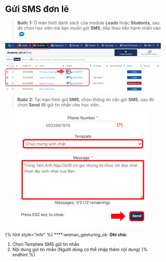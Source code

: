 # Gửi SMS đơn lẻ

> **Bước 1:** Ở màn hình danh sách của module **Leads** hoặc **Students**, sau đó chọn học viên mà bạn muốn gửi **SMS**, tiếp theo tiến hành nhấn vào <img src="../../../.gitbook/assets/smsdonle.png" alt="" data-size="original">.

![](../../../.gitbook/assets/smsdonle1.png)

> **Bước 2:** Tại màn hình gửi **SMS**, chọn thông tin cần gửi **SMS**, sau đó chọn **Send** để gửi tin nhắn cho học viên.

<figure><img src="../../../.gitbook/assets/image (111).png" alt=""><figcaption></figcaption></figure>

{% hint style="info" %}
****:woman\_gesturing\_ok: **Ghi chú:**

1. Chọn Template SMS gửi tin nhắn&#x20;
2. Nội dung gửi tin nhắn (Người dùng có thể nhập thêm nội dung)
{% endhint %}
